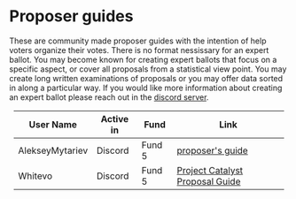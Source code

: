 # Proposer guides
These are community made proposer guides with the intention of help voters organize their votes. There is no format nessissary for an expert ballot. You may become known for creating expert ballots that focus on a specific aspect, or cover all proposals from a statistical view point. You may create long written examinations of proposals or you may offer data sorted in along a particular way. If you would like more information about creating an expert ballot please reach out in the [discord server](https://discord.gg/gsG8V7uZPG).

<div style="margin:0.5rem;">

| User Name | Active in | Fund   | Link                                                     |
| --------- | --------- | ------ | -------------------------------------------------------- |
| AlekseyMytariev    | Discord   | Fund 5 | [proposer's guide](https://docs.google.com/document/d/12wk6mIPxeGsw2WxqHvkTkjNj_wCIx46AgTNPVX3-38o/edit?usp=drivesdk)|
| Whitevo    | Discord   | Fund 5 | [Project Catalyst Proposal Guide](https://drive.google.com/file/d/1mNTonded0ESrzSFLGS0G17GuSs2a98kZ/view?usp=sharing)|
</div>

